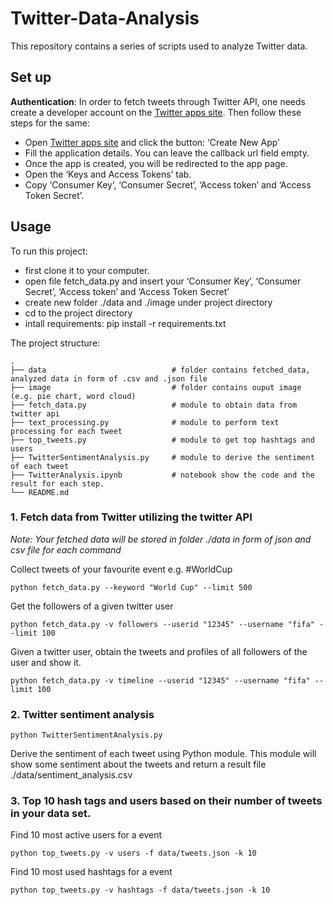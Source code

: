 # Twitter-Data-Analysis

This repository contains a series of scripts used to analyze Twitter data.

## Set up
**Authentication**: In order to fetch tweets through Twitter API, one needs create a developer account on the [Twitter apps site](https://apps.twitter.com/). Then follow these steps for the same:

* Open [Twitter apps site](https://apps.twitter.com/) and click the button: ‘Create New App’
* Fill the application details. You can leave the callback url field empty.
* Once the app is created, you will be redirected to the app page.
* Open the ‘Keys and Access Tokens’ tab.
* Copy ‘Consumer Key’, ‘Consumer Secret’, ‘Access token’ and ‘Access Token Secret’.

## Usage
To run this project: 
- first clone it to your computer.
- open file fetch_data.py and insert your ‘Consumer Key’, ‘Consumer Secret’, ‘Access token’ and ‘Access Token Secret’
- create new folder ./data and ./image under project directory
- cd to the project directory
- intall requirements: pip install -r requirements.txt

The project structure:

    .
    ├── data                            # folder contains fetched_data, analyzed data in form of .csv and .json file
    ├── image                           # folder contains ouput image (e.g. pie chart, word cloud) 
    ├── fetch_data.py                   # module to obtain data from twitter api
    ├── text_processing.py              # module to perform text processing for each tweet
    ├── top_tweets.py                   # module to get top hashtags and users
    ├── TwitterSentimentAnalysis.py     # module to derive the sentiment of each tweet
    ├── TwitterAnalysis.ipynb           # notebook show the code and the result for each step.
    └── README.md

### 1. Fetch data from Twitter utilizing the twitter API
*Note: Your fetched data will be stored in folder ./data in form of json and csv file for each command*

Collect tweets of your favourite event e.g.	#WorldCup 
```
python fetch_data.py --keyword "World Cup" --limit 500
```
Get the followers of a given	twitter	user
```
python fetch_data.py -v followers --userid "12345" --username "fifa" --limit 100
```
Given	a	twitter	user,	obtain	the	tweets	and	profiles	of	all	followers	of	the	user	and	show	it.
```
python fetch_data.py -v timeline --userid "12345" --username "fifa" --limit 100
```

### 2. Twitter sentiment analysis
```
python TwitterSentimentAnalysis.py
```
Derive the sentiment of each tweet using Python module. This module will show some sentiment about the tweets and return a result file ./data/sentiment_analysis.csv

### 3. Top	10 hash	tags	and	users	based	on	their	number	of	tweets	in	your	data	set.
Find 10 most active users for a event
```
python top_tweets.py -v users -f data/tweets.json -k 10
```
Find 10 most used hashtags for a event
```
python top_tweets.py -v hashtags -f data/tweets.json -k 10
```